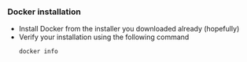 

### Docker installation

* Install Docker from the installer you downloaded already (hopefully)
* Verify your installation using the following command
    ```
    docker info
    ```

